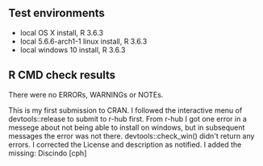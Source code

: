 ## Test environments
* local OS X install, R 3.6.3
* local 5.6.6-arch1-1 linux install, R 3.6.3
* local windows 10 install, R 3.6.3

## R CMD check results
There were no ERRORs, WARNINGs or NOTEs. 

This is my first submission to CRAN. 
I followed the interactive menu of devtools::release to submit to r-hub first. From r-hub I got one error in a messege about not being able to install on windows, but in subsequent messages the error was not there. 
devtools::check_win() didn't return any errors.
I corrected the License and description as notified.
I added the missing: Discindo [cph]
